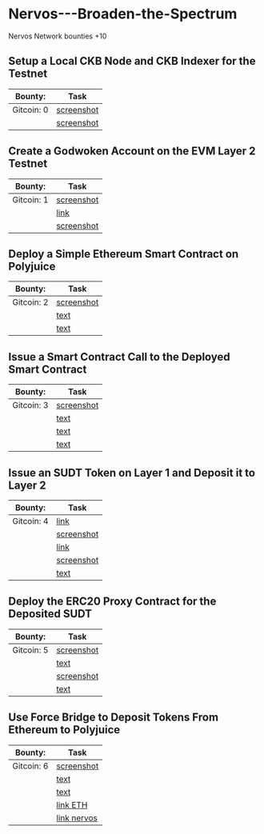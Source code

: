# Nervos---Broaden-the-Spectrum
Nervos Network bounties +10

## Setup a Local CKB Node and CKB Indexer for the Testnet
| Bounty:  | Task  |
| ------------- | ------------- |
| Gitcoin: 0 |  [screenshot](./assets/0_nodes.png) |
| |  [screenshot](./assets/0_nodes.png)  |


## Create a Godwoken Account on the EVM Layer 2 Testnet
| Bounty:  | Task  |
| ------------- | ------------- |
| Gitcoin: 1 |  [screenshot](./assets/1_list.png) |
| |  [link](https://explorer.nervos.org/aggron/address/ckt1qyq0wzzvaqravgmpgpfr94jjg6ehhy3wl99s90n04t) |
| |  [screenshot](./assets/1_transaction.png) |


## Deploy a Simple Ethereum Smart Contract on Polyjuice
| Bounty:  | Task  |
| ------------- | ------------- |
| Gitcoin: 2 |  [screenshot](./assets/2_deployed.png) |
| |  [text](./text/hash.txt) |
| |  [text](./text/deployed.txt)|


## Issue a Smart Contract Call to the Deployed Smart Contract
| Bounty:  | Task  |
| ------------- | ------------- |
| Gitcoin: 3 |  [screenshot](./assets/3_call.png) |
| |  [text](./text/3_hash.txt) |
| |  [text](./text/3_call.txt) |
| |  [text](./text/3_abi.txt) |

## Issue an SUDT Token on Layer 1 and Deposit it to Layer 2
| Bounty:  | Task  |
| ------------- | ------------- |
| Gitcoin: 4 |  [link](https://explorer.nervos.org/aggron/address/ckt1qyq0wzzvaqravgmpgpfr94jjg6ehhy3wl99s90n04t) |
| |  [screenshot](./assets/4_sudt.png) |
| |  [link](https://explorer.nervos.org/aggron/transaction/0x278874f638f8d81d3537637fa0d118bc6ce232e64ef0487fab09328e7fed7996) |
| |  [screenshot](./assets/4_layer.png) |
| |  [text](./text/4_sudtid.txt) |


## Deploy the ERC20 Proxy Contract for the Deposited SUDT
| Bounty:  | Task  |
| ------------- | ------------- |
| Gitcoin: 5 |  [screenshot](./assets/5_proxy.png) |
| |  [text](./text/5_proxy.txt) |
| |  [screenshot](./assets/5_balance.png) |
| |  [text](./text/5_checked.txt) |


## Use Force Bridge to Deposit Tokens From Ethereum to Polyjuice
| Bounty:  | Task  |
| ------------- | ------------- |
| Gitcoin: 6 |  [screenshot](./assets/6_deposit.png) |
| |  [text](./text/6_deposit.txt) |
| |  [text](./text/6_eth.txt) |
| |  [link ETH](https://rinkeby.etherscan.io/tx/0x60344157ed1c949113dd6843cc1a1adf350359be296a2c4a3f2408bd0481a456) |
| |  [link nervos](https://explorer.nervos.org/aggron/transaction/0xa523a653df73dafbef115e690549f9b03284c27085783896a2c48fc9febb921b)|
   
